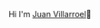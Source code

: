 <div align="center">
 <hi align="center">Hi I'm <a href="https://www.linkedin.com/in/juanvillarroelcapetillo/">Juan Villarroel</a>👋 </hi> 
</div>
<!--
**JuanVillarroelCapetillo/JuanVillarroelCapetillo** is a ✨ _special_ ✨ repository because its `README.md` (this file) appears on your GitHub profile.

Here are some ideas to get you started:

- 🔭 I’m currently working on ...
- 🌱 I’m currently learning ...
- 👯 I’m looking to collaborate on ...
- 🤔 I’m looking for help with ...
- 💬 Ask me about ...
- 📫 How to reach me: ...
- 😄 Pronouns: ...
- ⚡ Fun fact: ...
-->
